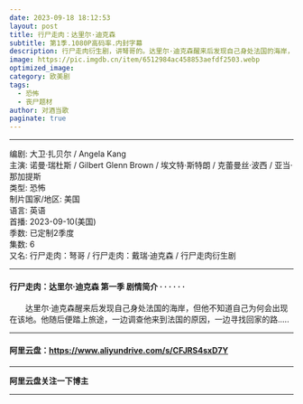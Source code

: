 ```yaml
---
date: 2023-09-18 18:12:53
layout: post
title: 行尸走肉：达里尔·迪克森
subtitle: 第1季.1080P高码率.内封字幕
description: 行尸走肉衍生剧，讲弩哥的。达里尔·迪克森醒来后发现自己身处法国的海岸，但他不知道自己为何会出现在该地。他随后便踏上旅途，一边调查他来到法国的原因，一边寻找回家的路...
image: https://pic.imgdb.cn/item/6512984ac458853aefdf2503.webp
optimized_image: 
category: 欧美剧
tags:
  - 恐怖
  - 丧尸题材
author: 对酒当歌
paginate: true
---
```


---

编剧: 大卫·扎贝尔 / Angela Kang  
主演: 诺曼·瑞杜斯 / Gilbert Glenn Brown / 埃文特·斯特朗 / 克蕾曼丝·波西 / 亚当·那加提斯  
类型: 恐怖  
制片国家/地区: 美国  
语言: 英语  
首播: 2023-09-10(美国)  
季数: 已定制2季度  
集数: 6  
又名: 行尸走肉：弩哥 / 行尸走肉：戴瑞·迪克森 / 行尸走肉衍生剧  

---

#### 行尸走肉：达里尔·迪克森 第一季 剧情简介 · · · · · ·

　　达里尔·迪克森醒来后发现自己身处法国的海岸，但他不知道自己为何会出现在该地。他随后便踏上旅途，一边调查他来到法国的原因，一边寻找回家的路.....

---

#### 阿里云盘：<https://www.aliyundrive.com/s/CFJRS4sxD7Y>

---

**阿里云盘关注一下博主**

---
